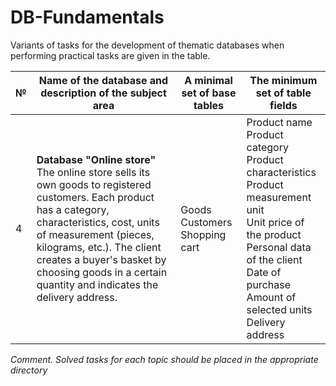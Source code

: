 # DB-Fundamentals


Variants of tasks for the development of thematic databases when performing practical tasks are given in the table.

| № | Name of the database and description of the subject area | A minimal set of base tables | The minimum set of table fields |
| --- | --- | --- | --- |
| 4 | **Database "Online store"**<br> The online store sells its own goods to registered customers. Each product has a category, characteristics, cost, units of measurement (pieces, kilograms, etc.). The client creates a buyer's basket by choosing goods in a certain quantity and indicates the delivery address. | Goods<br>Customers<br>Shopping cart | Product name<br>Product category<br>Product characteristics<br>Product measurement unit<br>Unit price of the product<br>Personal data of the client<br>Date of purchase<br>Amount of selected units<br>Delivery address |
*Comment. Solved tasks for each topic should be placed in the appropriate directory*




